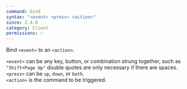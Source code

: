 ```yaml
---
command: bind
syntax: "<event> <press> <action>"
since: 2.4.0
category: Client
permissions: ~
---
```


Bind `<event>` to an `<action>`.

`<event>` can be any key, button, or combination strung together, such as `"Shift+Page Up"` double quotes are only necessary if there are spaces.  
`<press>` can be `up`, `down`, or `both`.  
`<action>` is the command to be triggered.

